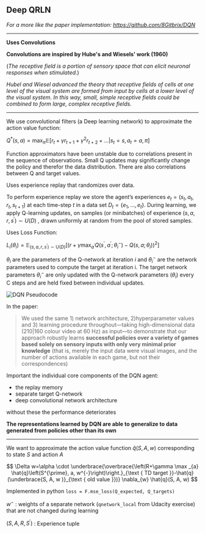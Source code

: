 ## Deep QRLN
*For a more like the paper implementation: https://github.com/8Gitbrix/DQN*

***
**Uses Convolutions**

**Convolutions are inspired by Hube's and Wiesels' work (1960)**

(*The receptive field is a portion of sensory space that can elicit neuronal responses when stimulated.*)

*Hubel and Wiesel advanced the theory that receptive fields of cells at one level of the visual system are formed from input by cells at a lower level of the visual system. In this way, small, simple receptive fields could be combined to form large, complex receptive fields.*
***
We use convolutional filters (a Deep learning network) to approximate the action value function:

$Q^{*}(s, a)=\max _{\pi} \mathbb{E}\left[r_{t}+\gamma r_{t+1}+\gamma^{2} r_{t+2}+\ldots | s_{t}=s, a_{t}=a, \pi\right]$

Function approximators have been unstable due to correlations present in the sequence of observations. Small Q updates may significantly change the policy and therefor the data distribution. There are also correlations between Q and target values.

Uses experience replay that randomizes over data.

To perform experience replay we store the agent’s experiences $e_{t}=\left(s_{t}, a_{t}, r_{t}, s_{t+1}\right)$ at each time-step $t$ in a data set $D_{t}=\left\{e_{1}, \ldots, e_{t}\right\}$. During learning, we apply Q-learning updates, on samples (or minibatches) of experience $\left(s, a, r, s^{\prime}\right) \sim U(D)$ , drawn uniformly at random from the pool of stored samples.

Uses Loss Function:

$L_{i}\left(\theta_{i}\right)=\mathbb{E}_{\left(s, a, r, s^{\prime}\right) \sim \mathrm{U}(D)}\left[\left(r+\gamma \max _{a^{\prime}} Q\left(s^{\prime}, a^{\prime} ; \theta_{i}^{-}\right)-Q\left(s, a ; \theta_{i}\right)\right)^{2}\right]$

$\theta_i$ are the parameters of the Q-network at iteration $i$ and $\theta_i^-$ are the network parameters used to compute the target at iteration i. The target network parameters $\theta_i^-$ are only updated with the Q-network parameters ($\theta_i$) every C steps and are held fixed between individual updates.

![DQN Pseudocode](https://miro.medium.com/max/1400/1*nb61CxDTTAWR1EJnbCl1cA.png)


In the paper:

>We used the same 1) network architecture, 2)hyperparameter values and 3) learning procedure throughout—taking high-dimensional data (210|160 colour video at 60 Hz) as input—to demonstrate that our approach robustly learns **successful policies over a variety of games based solely on sensory inputs with only very minimal prior knowledge** (that is, merely the input data were visual images, and the number of actions available in each game, but not their correspondences)

Important the individual core components of the DQN agent:
* the replay memory
* separate target Q-network
* deep convolutional network architecture

without these the performance deteriorates

**The representations learned by DQN are able to generalize to data generated from policies other than its own**

***
We want to approximate the action value function $\hat{q}(S, A, w)$ corresponding to state $S$ and action $A$

$$
\Delta w=\alpha \cdot \underbrace{\overbrace{\left(R+\gamma \max _{a} \hat{q}\left(S^{\prime}, a, w^{-}\right)\right.}_{\text { TD target }}-\hat{q}(\underbrace{S, A, w )}_{\text { old value }})} \nabla_{w} \hat{q}(S, A, w)
$$

Implemented in python ``` loss = F.mse_loss(Q_expected, Q_targets) ```

$w^{-}$ : weights of a separate network (`qnetwork_local` from Udacity exercise) that are not changed during learning

$\left(S, A, R, S^{\prime}\right)$ : Experience tuple
